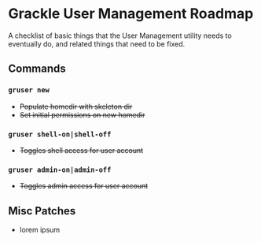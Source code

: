 # Grackle User Management Roadmap

A checklist of basic things that the User Management utility needs to eventually do, and related things that need to be fixed.

## Commands 

### `gruser new`
- ~~Populate homedir with skeleton dir~~
- ~~Set initial permissions on new homedir~~

### `gruser shell-on|shell-off`
- ~~Toggles shell access for user account~~

### `gruser admin-on|admin-off`
- ~~Toggles admin access for user account~~

## Misc Patches
- lorem ipsum
